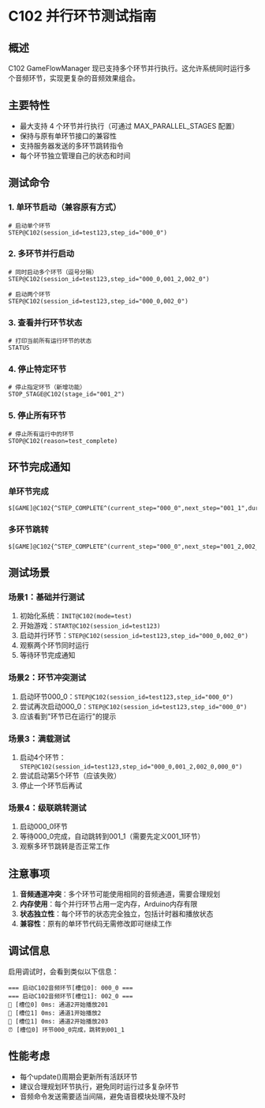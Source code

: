# C102 并行环节测试指南

## 概述
C102 GameFlowManager 现已支持多个环节并行执行。这允许系统同时运行多个音频环节，实现更复杂的音频效果组合。

## 主要特性
- 最大支持 4 个环节并行执行（可通过 MAX_PARALLEL_STAGES 配置）
- 保持与原有单环节接口的兼容性
- 支持服务器发送的多环节跳转指令
- 每个环节独立管理自己的状态和时间

## 测试命令

### 1. 单环节启动（兼容原有方式）
```
# 启动单个环节
STEP@C102(session_id=test123,step_id="000_0")
```

### 2. 多环节并行启动
```
# 同时启动多个环节（逗号分隔）
STEP@C102(session_id=test123,step_id="000_0,001_2,002_0")

# 启动两个环节
STEP@C102(session_id=test123,step_id="000_0,002_0")
```

### 3. 查看并行环节状态
```
# 打印当前所有运行环节的状态
STATUS
```

### 4. 停止特定环节
```
# 停止指定环节（新增功能）
STOP_STAGE@C102(stage_id="001_2")
```

### 5. 停止所有环节
```
# 停止所有运行中的环节
STOP@C102(reason=test_complete)
```

## 环节完成通知

### 单环节完成
```
$[GAME]@C102{^STEP_COMPLETE^(current_step="000_0",next_step="001_1",duration=1000,error_count=0)}#
```

### 多环节跳转
```
$[GAME]@C102{^STEP_COMPLETE^(current_step="000_0",next_step="001_2,002_0",duration=1000,error_count=0)}#
```

## 测试场景

### 场景1：基础并行测试
1. 初始化系统：`INIT@C102(mode=test)`
2. 开始游戏：`START@C102(session_id=test123)`
3. 启动并行环节：`STEP@C102(session_id=test123,step_id="000_0,002_0")`
4. 观察两个环节同时运行
5. 等待环节完成通知

### 场景2：环节冲突测试
1. 启动环节000_0：`STEP@C102(session_id=test123,step_id="000_0")`
2. 尝试再次启动000_0：`STEP@C102(session_id=test123,step_id="000_0")`
3. 应该看到"环节已在运行"的提示

### 场景3：满载测试
1. 启动4个环节：`STEP@C102(session_id=test123,step_id="000_0,001_2,002_0,000_0")`
2. 尝试启动第5个环节（应该失败）
3. 停止一个环节后再试

### 场景4：级联跳转测试
1. 启动000_0环节
2. 等待000_0完成，自动跳转到001_1（需要先定义001_1环节）
3. 观察多环节跳转是否正常工作

## 注意事项

1. **音频通道冲突**：多个环节可能使用相同的音频通道，需要合理规划
2. **内存使用**：每个并行环节占用一定内存，Arduino内存有限
3. **状态独立性**：每个环节的状态完全独立，包括计时器和播放状态
4. **兼容性**：原有的单环节代码无需修改即可继续工作

## 调试信息

启用调试时，会看到类似以下信息：
```
=== 启动C102音频环节[槽位0]: 000_0 ===
=== 启动C102音频环节[槽位1]: 002_0 ===
🎵 [槽位0] 0ms: 通道2开始播放201
🎵 [槽位1] 0ms: 通道1开始播放2
🎵 [槽位1] 0ms: 通道2开始播放203
⏰ [槽位0] 环节000_0完成，跳转到001_1
```

## 性能考虑

- 每个update()周期会更新所有活跃环节
- 建议合理规划环节执行，避免同时运行过多复杂环节
- 音频命令发送需要适当间隔，避免语音模块处理不及时 